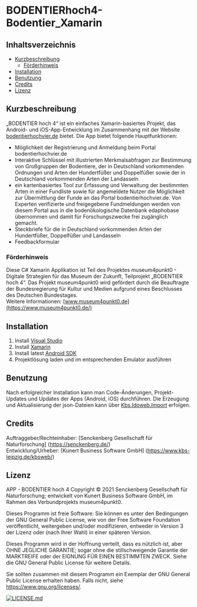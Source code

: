 # BODENTIERhoch4-Bodentier_Xamarin

## Inhaltsverzeichnis  
- [Kurzbeschreibung](#Kurzbeschreibung)
  - [Förderhinweis](#Förderhinweis)
- [Installation](#Installation)
- [Benutzung](#Benutzung)
- [Credits](#Credits)
- [Lizenz](#Lizenz)

## Kurzbeschreibung
„BODENTIER hoch 4“ ist ein einfaches Xamarin-basiertes Projekt, das Android- und iOS-App-Entwicklung im Zusammenhang mit der Website [bodentierhochvier.de](https://bodentierhochvier.de/) bietet.
Die App bietet folgende Hauptfunktionen:
- Möglichkeit der Registrierung und Anmeldung beim Portal bodentierhochvier.de
-	Interaktive Schlüssel mit illustrierten Merkmalsabfragen zur Bestimmung von Großgruppen der Bodentiere, der in Deutschland vorkommenden Ordnungen und Arten der Hundertfüßer und Doppelfüßer sowie der in Deutschland vorkommenden Arten der Landasseln
-	ein kartenbasiertes Tool zur Erfassung und Verwaltung der bestimmten Arten in einer Fundliste sowie für angemeldete Nutzer die Möglichkeit zur Übermittlung der Funde an das Portal bodentierhochvier.de. Von Experten verifizierte und freigegebene Fundmeldungen werden von diesem Portal aus in die bodenökologische Datenbank edaphobase übernommen und damit für Forschungszwecke frei zugänglich gemacht.
-	Steckbriefe für die in Deutschland vorkommenden Arten der Hundertfüßer, Doppelfüßer und Landasseln
-	Feedbackformular

### Förderhinweis
Diese C# Xamarin Applikation ist Teil des Projektes museum4punkt0 - Digitale Strategien für das Museum der Zukunft, Teilprojekt „BODENTIER hoch 4“. Das Projekt museum4punkt0 wird gefördert durch die  Beauftragte der Bundesregierung für Kultur und Medien aufgrund eines Beschlusses des Deutschen Bundestages.  
Weitere Informationen: [www.museum4punkt0.de](https://www.museum4punkt0.de/)

## Installation
  1. Install [Visual Studio](https://visualstudio.microsoft.com/downloads/)  
  2. Install [Xamarin](https://visualstudio.microsoft.com/xamarin/)  
  3. Install latest [Android SDK](https://docs.microsoft.com/xamarin/android/get-started/installation/android-sdk)  
  4. Projektlösung laden und im entsprechenden Emulator ausführen

## Benutzung   
Nach erfolgreicher Installation kann man Code-Änderungen, Projekt-Updates und Updates der Apps (Android, iOS) durchführen. Die Erzeugung und Aktualisierung der json-Dateien kann über [Kbs.Idoweb.Import](https://github.com/senckenberg/Kbs.IdoWeb.Import/) erfolgen.

## Credits  
Auftraggeber/Rechteinhaber: [Senckenberg Gesellschaft für Naturforschung] (https://senckenberg.de/)  
Entwicklung/Urheber: [Kunert Business Software GmbH] (https://www.kbs-leipzig.de/kbsweb/)

## Lizenz  
APP - BODENTIER hoch 4 Copyright © 2021 Senckenberg Gesellschaft für Naturforschung; entwickelt von Kunert Business Software GmbH, im Rahmen des Verbundprojekts museum4punkt0.

Dieses Programm ist freie Software: Sie können es unter den Bedingungen der GNU General Public License, wie von der Free Software Foundation veröffentlicht, weitergeben und/oder modifizieren, entweder in Version 3 der Lizenz oder (nach Ihrer Wahl) in einer späteren Version.

Dieses Programm wird in der Hoffnung verteilt, dass es nützlich ist, aber OHNE JEGLICHE GARANTIE; sogar ohne die stillschweigende Garantie der MARKTREIFE oder der EIGNUNG FÜR EINEN BESTIMMTEN ZWECK. Siehe die GNU General Public License für weitere Details.

Sie sollten zusammen mit diesem Programm ein Exemplar der GNU General Public License erhalten haben. Falls nicht, siehe https://www.gnu.org/licenses/.

[![LICENSE.md](https://img.shields.io/badge/License-GPLv3-blue.svg)](/LICENSE.md)
